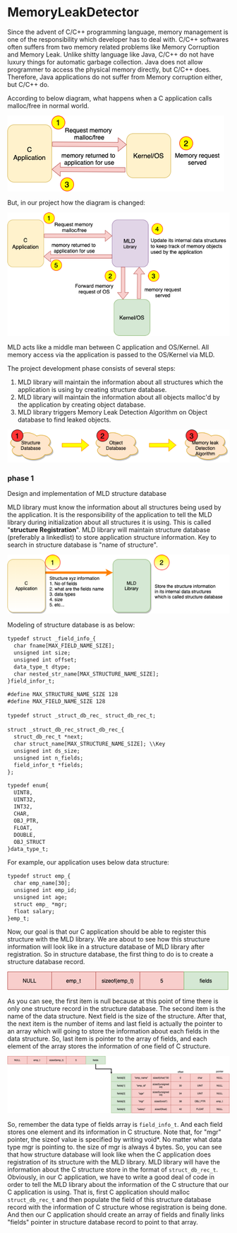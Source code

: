 # MemoryLeakDetector

Since the advent of C/C++ programming language, memory management is one of the responsibility which developer has to deal with. C/C++ softwares often suffers from two memory related problems like Memory Corruption and Memory Leak. Unlike shitty language like Java, C/C++ do not have luxury things for automatic garbage collection. Java does not allow programmer to access the physical memory directly, but C/C++ does. Therefore, Java applications do not suffer from Memory corruption either, but C/C++ do.

According to below diagram, what happens when a C application calls malloc/free in normal world.

![picture](data/diagram.png)

But, in our project how the diagram is changed:

![picture](data/diagram2.png)

MLD acts like a middle man between C application and OS/Kernel. All memory access via the application is passed to the OS/Kernel via MLD.

The project development phase consists of several steps:
1. MLD library will maintain the information about all structures which the application is using by creating structure database.
2. MLD library will maintain the information about all objects malloc'd by the application by creating object database.
3. MLD library triggers Memory Leak Detection Algorithm on Object database to find leaked objects.

![picture](data/projectdevelopmentphase.png)

### phase 1
Design and implementation of MLD structure database

MLD library must know the information about all structures being used by the application. It is the responsibility of the application to tell the MLD library during initialization about all structures it is using. This is called "**structure Registration**". MLD library will maintain structure database (preferably a linkedlist) to store application structure information. Key to search in structure database is "name of structure".

 ![picture](data/phase1.png)

 Modeling of structure database is as below:

 ```
 typedef struct _field_info_{
   char fname[MAX_FIELD_NAME_SIZE];
   unsigned int size;
   unsigned int offset;
   data_type_t dtype;
   char nested_str_name[MAX_STRUCTURE_NAME_SIZE];
 }field_infor_t;
 ```

 ```
 #define MAX_STRUCTURE_NAME_SIZE 128
 #define MAX_FIELD_NAME_SIZE 128

 typedef struct _struct_db_rec_ struct_db_rec_t;

 struct _struct_db_rec_struct_db_rec_{
   struct_db_rec_t *next;
   char struct_name[MAX_STRUCTURE_NAME_SIZE]; \\Key
   unsigned int ds_size;
   unsigned int n_fields;
   field_infor_t *fields;
 };
```  

```
typedef enum{
  UINT8,
  UINT32,
  INT32,
  CHAR,
  OBJ_PTR,
  FLOAT,
  DOUBLE,
  OBJ_STRUCT
}data_type_t;
```
For example, our application uses below data structure:
```
typedef struct emp_{
  char emp_name[30];
  unsigned int emp_id;
  unsigned int age;
  struct emp_ *mgr;
  float salary;
}emp_t;
```
Now, our goal is that our C application should be able to register this structure with the MLD library. We are about to see how this structure information will look like in a structure database of MLD library after registration. So in structure database, the first thing to do is to create a structure database record.

![picture](data/structuredatabase.png)

As you can see, the first item is null because at this point of time there is only one structure record in the structure database. The second item is the name of the data structure. Next field is the size of the structure. After that, the next item is the number of items and last field is actually the pointer to an array which will going to store the information about each fields in the data structure. So, last item is pointer to the array of fields, and each element of the array stores the information of one field of C structure.

![picture](data/structuredatabase2.png)

So, remember the data type of fields array is ```field_info_t```. And each field stores one element and its information in C structure. Note that, for "mgr" pointer, the sizeof value is specified by writing void*. No matter what data type mgr is pointing to. the size of mgr is always 4 bytes. So, you can see that how structure database will look like when the C application does registration of its structure with the MLD library. MLD library will have the information about the C structure store in the format of ```struct_db_rec_t```. Obviously, in our C application, we have to write a good deal of code in order to tell the MLD library about the information of the C structure that our C application is using. That is, first C application should malloc ```struct_db_rec_t``` and then populate the field of this structure database record with the information of C structure whose registration is being done. And then our C application should create an array of fields and finally links "fields" pointer in structure database record to point to that array.
